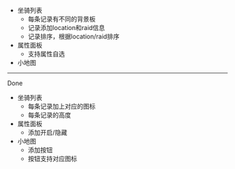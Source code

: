 - 坐骑列表
  - 每条记录有不同的背景板
  - 记录添加location和raid信息
  - 记录排序，根据location/raid排序
- 属性面板
  - 支持属性自选
- 小地图


---
Done

- 坐骑列表
  - 每条记录加上对应的图标
  - 每条记录的高度
- 属性面板
  - 添加开启/隐藏
- 小地图
  - 添加按钮
  - 按钮支持对应图标
  